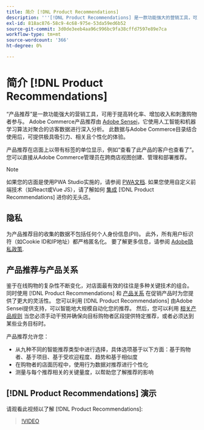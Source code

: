```yaml
---
title: 简介 [!DNL Product Recommendations]
description: '''[!DNL Product Recommendations] 是一款功能强大的营销工具，可用于提高转化率、增加收入和刺激购物者参与。”'
exl-id: 818ac876-58c9-4c68-975e-53da59ed6b52
source-git-commit: 3d0de3eeb4aa96c996bc9fa38cffd7597e89e7ca
workflow-type: tm+mt
source-wordcount: '366'
ht-degree: 0%

---
```


# 简介 [!DNL Product Recommendations]

“产品推荐”是一款功能强大的营销工具，可用于提高转化率、增加收入和刺激购物者参与。 Adobe Commerce产品推荐由 [Adobe Sensei](https://www.adobe.com/sensei.html)，它使用人工智能和机器学习算法对聚合的访客数据进行深入分析。 此数据与Adobe Commerce目录结合使用后，可提供极具吸引力、相关且个性化的体验。

产品推荐在店面上以带有标签的单位显示，例如“查看了此产品的客户也查看了”。 您可以直接从Adobe Commerce管理员在跨商店视图创建、管理和部署推荐。

>[!NOTE]
>
> 如果您的店面是使用PWA Studio实施的，请参阅 [PWA文档](https://developer.adobe.com/commerce/pwa-studio/integrations/product-recommendations/). 如果您使用自定义前端技术（如React或Vue JS），请了解如何 [集成](headless.md) [!DNL Product Recommendations] 进你的无头店。

## 隐私

为产品推荐目的收集的数据不包括任何个人身份信息(PII)。 此外，所有用户标识符（如Cookie ID和IP地址）都严格匿名化。 要了解更多信息，请参阅 [Adobe隐私政策](https://www.adobe.com/privacy/policy.html).

## 产品推荐与产品关系

鉴于在线购物的复杂性不断变化，对店面最有效的往往是多种关键技术的组合。 同时使用 [!DNL Product Recommendations] 和 [产品关系](https://experienceleague.adobe.com/docs/commerce-admin/marketing/promotions/product-relationships/product-relationships.html) 在促销产品时为您提供了更大的灵活性。 您可以利用 [!DNL Product Recommendations] 由Adobe Sensei提供支持，可以智能地大规模自动化您的推荐。 然后，您可以利用 [相关产品规则](https://experienceleague.adobe.com/docs/commerce-admin/marketing/promotions/product-relationships/product-related-rules.html) 当您必须手动干预并确保向目标购物者区段提供特定推荐，或者必须达到某些业务目标时。

产品推荐允许您：

- 从九种不同的智能推荐类型中进行选择，具体选项基于以下方面：基于购物者、基于项目、基于受欢迎程度、趋势和基于相似度
- 在购物者的店面历程中，使用行为数据对推荐进行个性化
- 测量与每个推荐相关的关键量度，以帮助您了解推荐的影响

## [!DNL Product Recommendations] 演示

请观看此视频以了解 [!DNL Product Recommendations]:

>[!VIDEO](https://video.tv.adobe.com/v/343991?quality=12)

